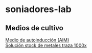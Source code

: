 # soniadores-lab

## Medios de cultivo

[Medio de autoinducción (AIM)](./Protocolos/Autoinduction-media_AIM.md)  
[Solución stock de metales traza 1000x](Protocolos/Trace-metals-stock-solution-1000x.md)  
